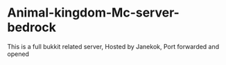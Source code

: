 # Animal-kingdom-Mc-server-bedrock
This is a full bukkit related server, Hosted by Janekok, Port forwarded and opened
